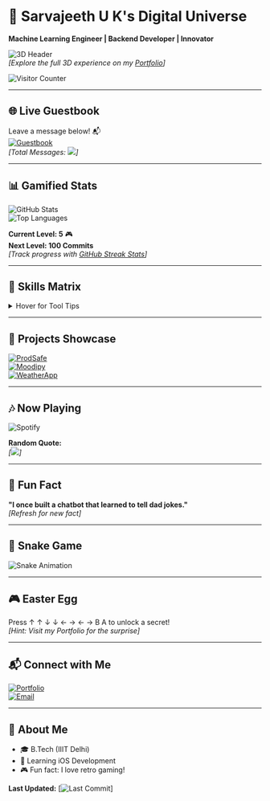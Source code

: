 # 🌌 Sarvajeeth U K's Digital Universe  
**Machine Learning Engineer | Backend Developer | Innovator**  

![3D Header](https://raw.githubusercontent.com/Sarvajeet2003/3d-header/main/output.gif)  
*[Explore the full 3D experience on my [Portfolio](https://sarvajeet2003.github.io/Portfolio/)]*  

![Visitor Counter](https://komarev.com/ghpvc/?username=Sarvajeet2003&color=neon&style=flat)  

---

## 🌐 Live Guestbook  
Leave a message below! 📬  
[![Guestbook](https://img.shields.io/badge/Guestbook-000?logo=github&style=flat)](https://github.com/Sarvajeet2003/Sarvajeet2003/issues/1)  
*[Total Messages: ![](https://img.shields.io/github/issues-closed/Sarvajeet2003/Sarvajeet2003?label=)]*  

---

## 📊 Gamified Stats  
![GitHub Stats](https://github-readme-stats.vercel.app/api?username=Sarvajeet2003&show_icons=true&theme=vue)  
![Top Languages](https://github-readme-stats.vercel.app/api/top-langs/?username=Sarvajeet2003&layout=compact&theme=vue)  

**Current Level: 5** 🎮  
**Next Level: 100 Commits**  
*[Track progress with [GitHub Streak Stats](https://github.com/simple-icons/github-readme-streak-stats)]*  

---

## 🧩 Skills Matrix  
<details>
  <summary>Hover for Tool Tips</summary>

![Python](https://img.shields.io/badge/Python-3776AB?logo=Python&style=flat)  
![Django](https://img.shields.io/badge/Django-092E20?logo=Django&style=flat)  
![TensorFlow](https://img.shields.io/badge/TensorFlow-FF6F00?logo=TensorFlow&style=flat)  

</details>

---

## 🚀 Projects Showcase  
[![ProdSafe](https://img.shields.io/badge/ProdSafe-000?logo=Flask&style=flat)](https://sarvajeet2003.github.io/Portfolio/#ProdSafe)  
[![Moodipy](https://img.shields.io/badge/Moodipy-000?logo=TensorFlow&style=flat)](https://sarvajeet2003.github.io/Portfolio/#Moodipy)  
[![WeatherApp](https://img.shields.io/badge/WeatherApp-000?logo=Kotlin&style=flat)](https://sarvajeet2003.github.io/Portfolio/#WeatherApp)  

---

## 🎶 Now Playing  
![Spotify](https://spotify-github-profile.vercel.app/api/view?username=YOUR_SPOTIFY_USERNAME&theme=novata)  

**Random Quote:**  
*[![](https://zenquotes.io/api/random)]*  

---

## 🎲 Fun Fact  
**"I once built a chatbot that learned to tell dad jokes."**  
*[Refresh for new fact]*  

---

## 🐍 Snake Game  
![Snake Animation](https://github.com/Sarvajeet2003/Sarvajeet2003/blob/output/github-contribution-grid-snake-plot.svg)  

---

## 🎮 Easter Egg  
Press ↑ ↑ ↓ ↓ ← → ← → B A to unlock a secret!  
*[Hint: Visit my Portfolio for the surprise]*  

---

## 📬 Connect with Me  
[![Portfolio](https://img.shields.io/badge/Portfolio-000?logo=Google&style=flat)](https://sarvajeet2003.github.io/Portfolio/)  
[![Email](https://img.shields.io/badge/Gmail-D14836?logo=Gmail&style=flat)](mailto:sarvajeeth21417@iiitd.ac.in)  

---

## 📜 About Me  
- 🎓 B.Tech (IIIT Delhi)  
- 🌱 Learning iOS Development  
- 🎮 Fun fact: I love retro gaming!  

**Last Updated:** [![Last Commit](https://github-readme-stats.vercel.app/api?username=Sarvajeet2003&count_private=true)]  
